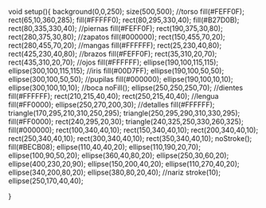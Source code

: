 void setup(){
background(0,0,250);
size(500,500);
//torso
fill(#FEFF0F);
rect(65,10,360,285);
fill(#FFFFF0);
rect(80,295,330,40);
fill(#B27D0B);
rect(80,335,330,40);
//piernas
fill(#FEFF0F);
rect(190,375,30,80);
rect(280,375,30,80);
//zapatos
fill(#000000);
rect(150,455,70,20);
rect(280,455,70,20);
//mangas
fill(#FFFFFF);
rect(25,230,40,80);
rect(425,230,40,80);
//brazos
fill(#FEFF0F);
rect(35,310,20,70);
rect(435,310,20,70);
//ojos
fill(#FFFFFF);
ellipse(190,100,115,115);
ellipse(300,100,115,115);
//iris
fill(#00D7FF);
ellipse(190,100,50,50);
ellipse(300,100,50,50);
//pupilas
fill(#000000);
ellipse(190,100,10,10);
ellipse(300,100,10,10);
//boca
noFill();
ellipse(250,250,250,70);
//dientes
fill(#FFFFFF);
rect(210,215,40,40);
rect(250,215,40,40);
//lengua
fill(#FF0000);
ellipse(250,270,200,30);
//detalles
fill(#FFFFFF);
triangle(170,295,210,310,250,295);
triangle(250,295,290,310,330,295);
fill(#FF0000);
rect(240,295,20,30);
triangle(240,325,250,330,260,325);
fill(#000000);
rect(100,340,40,10);
rect(150,340,40,10);
rect(200,340,40,10);
rect(250,340,40,10);
rect(300,340,40,10);
rect(350,340,40,10);
noStroke();
fill(#BECB08);
ellipse(110,40,40,20);
ellipse(110,190,20,70);
ellipse(100,90,50,20);
ellipse(360,40,80,20);
ellipse(250,30,60,20);
ellipse(400,230,20,90);
ellipse(150,200,40,20);
ellipse(110,270,40,20);
ellipse(340,200,80,20);
ellipse(380,80,20,40);
//nariz
stroke(10);
ellipse(250,170,40,40);

}
